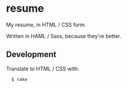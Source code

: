 # resume

My resume, in HTML / CSS form.

Written in HAML / Sass, because they're better.

## Development

Translate to HTML / CSS with:

```bash
  $ rake
```
